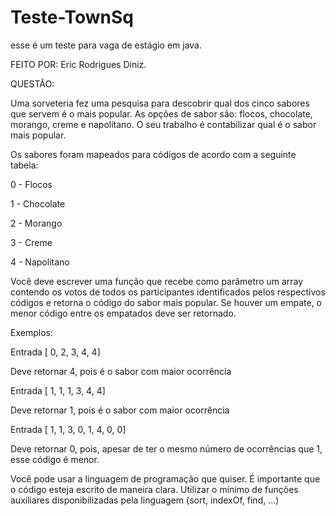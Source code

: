 # Teste-TownSq
 esse é um teste para vaga de estágio em java.

FEITO POR: Eric Rodrigues Diniz.

QUESTÃO: 

Uma sorveteria fez uma pesquisa para descobrir qual dos cinco sabores que servem é o mais popular. As opções de sabor são: flocos, chocolate, morango, creme e napolitano. O seu trabalho é contabilizar qual é o sabor mais popular.


Os sabores foram mapeados para códigos de acordo com a seguinte tabela:


0 - Flocos


1 - Chocolate


2 - Morango


3 - Creme


4 - Napolitano


Você deve escrever uma função que recebe como parâmetro um array contendo os votos de todos os participantes identificados pelos respectivos códigos e retorna o código do sabor mais popular. Se houver um empate, o menor código entre os empatados deve ser retornado.


Exemplos:


Entrada [ 0, 2, 3, 4, 4]


Deve retornar 4, pois é o sabor com maior ocorrência


Entrada [ 1, 1, 1, 3, 4, 4]


Deve retornar 1, pois é o sabor com maior ocorrência


Entrada [ 1, 1, 3, 0, 1, 4, 0, 0]


Deve retornar 0, pois, apesar de ter o mesmo número de ocorrências que 1, esse código é menor.


Você pode usar a linguagem de programação que quiser. É importante que o código esteja escrito de maneira clara. Utilizar o mínimo de funções auxiliares disponibilizadas pela linguagem (sort, indexOf, find, ...)

